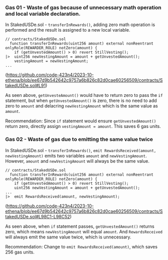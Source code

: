 ### Gas 01 - Waste of gas because of unnecessary math operation and local variable declaration.

In StakedUSDe.sol - `transferInRewards()`, adding zero math operation is performed and the result is assigned to a new local variable.

```solidity
// contracts/StakedUSDe.sol
  function transferInRewards(uint256 amount) external nonReentrant onlyRole(REWARDER_ROLE) notZero(amount) {
    if (getUnvestedAmount() > 0) revert StillVesting();
|>  uint256 newVestingAmount = amount + getUnvestedAmount();
    vestingAmount = newVestingAmount;
...
```
(https://github.com/code-423n4/2023-10-ethena/blob/ee67d9b542642c9757a6b826c82d0cae60256509/contracts/StakedUSDe.sol#L91)

As seen above, `getUnvesteAmount()` would have to return zero to pass the `if` statement, but when `getUnvestedAmount()` is zero, there is no need to add zero to `amount` and delacring `newVestingAmount` which is the same value as `amount`.

Recommendation:
Since `if` statement would ensure `getUnvestedAmount()` return zero, directly assign `vestingAmount = amount`. This saves 6 gas units.

### Gas 02 - Waste of gas due to emitting the same value twice

In StakedUSDe.sol - `transferInRewards()`, `emit RewardsReceived(amount, newVestingAmount)` emits two variables `amount` and `newVestingAmount`. However, `amount` and `newVestingAmount` will always be the same value.

```solidity
// contracts/StakedUSDe.sol
  function transferInRewards(uint256 amount) external nonReentrant onlyRole(REWARDER_ROLE) notZero(amount) {
    if (getUnvestedAmount() > 0) revert StillVesting();
    uint256 newVestingAmount = amount + getUnvestedAmount();
...
|>  emit RewardsReceived(amount, newVestingAmount);
```
(https://github.com/code-423n4/2023-10-ethena/blob/ee67d9b542642c9757a6b826c82d0cae60256509/contracts/StakedUSDe.sol#L98C1-L98C52)

As seen above, when `if` statement passes, `getUnvestedAmount()` returns zero, which means `newVestingAmount` will equal `amount`. And `RewardsReceived` will always emit the same value twice, which is unnecessary.

Recommendation:
Change to `emit RewardsReceived(amount)`, which saves 256 gas units.


